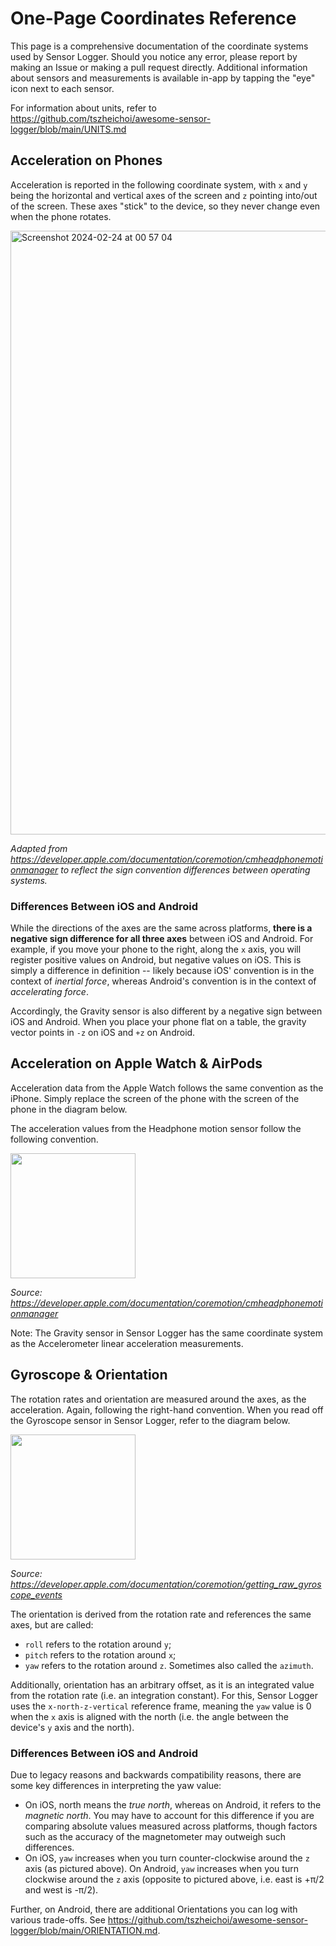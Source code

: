 # One-Page Coordinates Reference

This page is a comprehensive documentation of the coordinate systems used by Sensor Logger. Should you notice any error, please report by making an Issue or making a pull request directly. Additional information about sensors and measurements is available in-app by tapping the "eye" icon next to each sensor.

For information about units, refer to https://github.com/tszheichoi/awesome-sensor-logger/blob/main/UNITS.md

## Acceleration on Phones

Acceleration is reported in the following coordinate system, with `x` and `y` being the horizontal and vertical axes of the screen and `z` pointing into/out of the screen. These axes "stick" to the device, so they never change even when the phone rotates.

<img width="966" alt="Screenshot 2024-02-24 at 00 57 04" src="https://github.com/tszheichoi/awesome-sensor-logger/assets/30114997/ec93559b-5443-48a1-85e0-7c05fde6b723">

_Adapted from https://developer.apple.com/documentation/coremotion/cmheadphonemotionmanager to reflect the sign convention differences between operating systems._ 

### Differences Between iOS and Android
While the directions of the axes are the same across platforms, **there is a negative sign difference for all three axes** between iOS and Android. For example, if you move your phone to the right, along the `x` axis, you will register positive values on Android, but negative values on iOS. This is simply a difference in definition -- likely because iOS' convention is in the context of _inertial force_, whereas Android's convention is in the context of _accelerating force_. 

Accordingly, the Gravity sensor is also different by a negative sign between iOS and Android. When you place your phone flat on a table, the gravity vector points in `-z` on iOS and `+z` on Android. 

## Acceleration on Apple Watch & AirPods
Acceleration data from the Apple Watch follows the same convention as the iPhone. Simply replace the screen of the phone with the screen of the phone in the diagram below. 
 
The acceleration values from the Headphone motion sensor follow the following convention. 

<img src="https://github.com/tszheichoi/awesome-sensor-logger/assets/30114997/bf2600df-d624-4cb3-acd2-44ef633628f5" width="200"/>

_Source: https://developer.apple.com/documentation/coremotion/cmheadphonemotionmanager_

Note: The Gravity sensor in Sensor Logger has the same coordinate system as the Accelerometer linear acceleration measurements. 

## Gyroscope & Orientation

The rotation rates and orientation are measured around the axes, as the acceleration. Again, following the right-hand convention. When you read off the Gyroscope sensor in Sensor Logger, refer to the diagram below.

<img src="https://github.com/tszheichoi/awesome-sensor-logger/assets/30114997/ac11f346-2c49-40f1-a5e0-4c711ab978f3" width="200"/>

_Source: https://developer.apple.com/documentation/coremotion/getting_raw_gyroscope_events_

The orientation is derived from the rotation rate and references the same axes, but are called:

- `roll` refers to the rotation around `y`;
- `pitch` refers to the rotation around `x`;
- `yaw` refers to the rotation around `z`. Sometimes also called the `azimuth`. 

Additionally, orientation has an arbitrary offset, as it is an integrated value from the rotation rate (i.e. an integration constant). For this, Sensor Logger uses the `x-north-z-vertical` reference frame, meaning the `yaw` value is 0 when the `x` axis is aligned with the north (i.e. the angle between the device's `y` axis and the north). 

### Differences Between iOS and Android
Due to legacy reasons and backwards compatibility reasons, there are some key differences in interpreting the yaw value:

- On iOS, north means the _true north_, whereas on Android, it refers to the _magnetic north_. You may have to account for this difference if you are comparing absolute values measured across platforms, though factors such as the accuracy of the magnetometer may outweigh such differences. 
- On iOS, `yaw` increases when you turn counter-clockwise around the `z` axis (as pictured above). On Android, `yaw` increases when you turn clockwise around the `z` axis (opposite to pictured above, i.e. east is +π/2 and west is -π/2).

Further, on Android, there are additional Orientations you can log with various trade-offs. See https://github.com/tszheichoi/awesome-sensor-logger/blob/main/ORIENTATION.md. 

